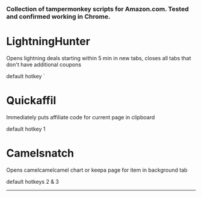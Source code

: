 ### Collection of tampermonkey scripts for Amazon.com. Tested and confirmed working in Chrome.

# LightningHunter 
Opens lightning deals starting within 5 min in new tabs, closes all tabs that don't have additional coupons

default hotkey `

# Quickaffil
Immediately puts affiliate code for current page in clipboard

default hotkey 1

# Camelsnatch
Opens camelcamelcamel chart or keepa page for item in background tab

default hotkeys 2 & 3

---------------------


